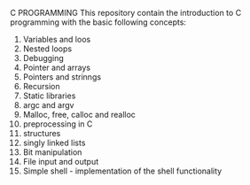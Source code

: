 C PROGRAMMING
This repository contain the introduction to C programming with the basic following concepts:
1. Variables and loos
2. Nested loops
3. Debugging
4. Pointer and arrays
5. Pointers and strinngs
6. Recursion
7. Static libraries
8. argc and argv
9. Malloc, free, calloc and realloc
10. preprocessing in C
11. structures
12. singly linked lists
13. Bit manipulation
14. File input and output
15. Simple shell - implementation of the shell functionality
